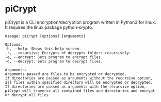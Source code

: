 # piCrypt
piCrypt is a CLI encryption/decryption program written in Python3 for linux.
It requires the linux package python-crypto.

	Useage: piCrypt [options] [arguments]

	Options:
	-h, --help: Shows this help screen.
	-r, --recursive: Encrypts of decrypts folders recursively.
	-e, --encrypt: Sets program to encrypt files.
	-d, --decrypt: Sets program to decrypt files.

	Arguments:
	Arguments passed are files to be encrypted or decrypted.
	If directories are passed as arguments without the recursive option,
	all files within specified directory will be encrypted or decrypted.
	If directories are passed as arguments with the recursive option,
	piCrypt will traverse all contained files and directories and encrypt or decrypt all files.
